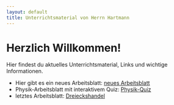 ```yaml
---
layout: default
title: Unterrichtsmaterial von Herrn Hartmann
---
```


# Herzlich Willkommen!

Hier findest du aktuelles Unterrichtsmaterial, Links und wichtige Informationen. 


- Hier gibt es ein neues Arbeitsblatt: [neues Arbeitsblatt](neues%20Arbeitsblatt.md)
- Physik-Arbeitsblatt mit interaktivem Quiz: [Physik-Quiz](beispiel-quiz.html)
- letztes Arbeitsblatt: [Dreieckshandel](Dreieckshandel.html)

